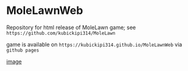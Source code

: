 # MoleLawnWeb
Repository for html release of MoleLawn game; see `https://github.com/kubickipi314/MoleLawn`

game is available on `https://kubickipi314.github.io/MoleLawnWeb` via `github pages`

[image](https://github.com/user-attachments/assets/1fd95633-e0ec-4a26-a1f5-041a31e34413)
